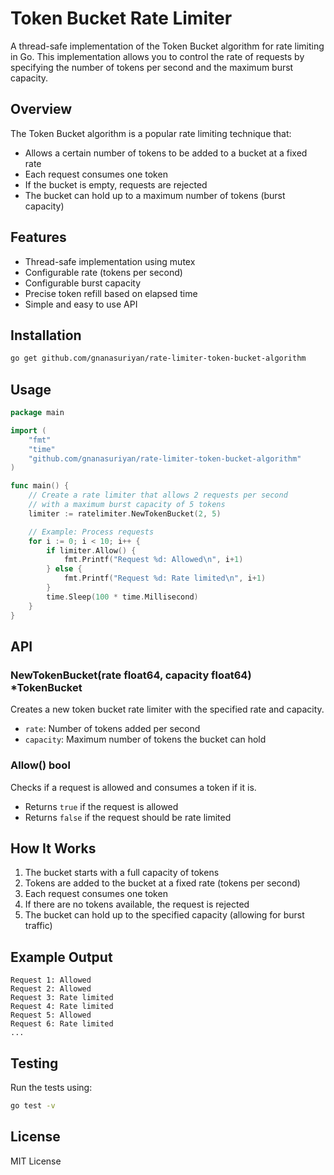# Token Bucket Rate Limiter

A thread-safe implementation of the Token Bucket algorithm for rate limiting in Go. This implementation allows you to control the rate of requests by specifying the number of tokens per second and the maximum burst capacity.

## Overview

The Token Bucket algorithm is a popular rate limiting technique that:
- Allows a certain number of tokens to be added to a bucket at a fixed rate
- Each request consumes one token
- If the bucket is empty, requests are rejected
- The bucket can hold up to a maximum number of tokens (burst capacity)

## Features

- Thread-safe implementation using mutex
- Configurable rate (tokens per second)
- Configurable burst capacity
- Precise token refill based on elapsed time
- Simple and easy to use API

## Installation

```bash
go get github.com/gnanasuriyan/rate-limiter-token-bucket-algorithm
```

## Usage

```go
package main

import (
    "fmt"
    "time"
    "github.com/gnanasuriyan/rate-limiter-token-bucket-algorithm"
)

func main() {
    // Create a rate limiter that allows 2 requests per second
    // with a maximum burst capacity of 5 tokens
    limiter := ratelimiter.NewTokenBucket(2, 5)

    // Example: Process requests
    for i := 0; i < 10; i++ {
        if limiter.Allow() {
            fmt.Printf("Request %d: Allowed\n", i+1)
        } else {
            fmt.Printf("Request %d: Rate limited\n", i+1)
        }
        time.Sleep(100 * time.Millisecond)
    }
}
```

## API

### NewTokenBucket(rate float64, capacity float64) *TokenBucket

Creates a new token bucket rate limiter with the specified rate and capacity.

- `rate`: Number of tokens added per second
- `capacity`: Maximum number of tokens the bucket can hold

### Allow() bool

Checks if a request is allowed and consumes a token if it is.

- Returns `true` if the request is allowed
- Returns `false` if the request should be rate limited

## How It Works

1. The bucket starts with a full capacity of tokens
2. Tokens are added to the bucket at a fixed rate (tokens per second)
3. Each request consumes one token
4. If there are no tokens available, the request is rejected
5. The bucket can hold up to the specified capacity (allowing for burst traffic)

## Example Output

```
Request 1: Allowed
Request 2: Allowed
Request 3: Rate limited
Request 4: Rate limited
Request 5: Allowed
Request 6: Rate limited
...
```

## Testing

Run the tests using:

```bash
go test -v
```

## License

MIT License
